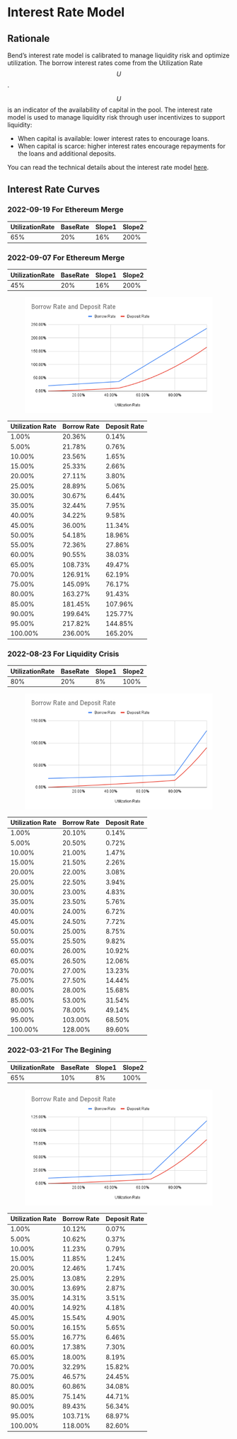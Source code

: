 # Interest Rate Model

## Rationale

Bend’s interest rate model is calibrated to manage liquidity risk and optimize utilization. The borrow interest rates come from the Utilization Rate $$U$$.

$$U$$ is an indicator of the availability of capital in the pool. The interest rate model is used to manage liquidity risk through user incentivizes to support liquidity:

* When capital is available: lower interest rates to encourage loans.
* When capital is scarce: higher interest rates encourage repayments for the loans and additional deposits.

You can read the technical details about the interest rate model [here](../risk/interest-rate-model.md).

## Interest Rate Curves

### 2022-09-19 For Ethereum Merge

| UtilizationRate | BaseRate | Slope1 | Slope2 |
| --------------- | -------- | ------ | ------ |
| 65%             | 20%      | 16%    | 200%   |

### 2022-09-07 For Ethereum Merge

| UtilizationRate | BaseRate | Slope1 | Slope2 |
| --------------- | -------- | ------ | ------ |
| 45%             | 20%      | 16%    | 200%   |

<figure><img src="../.gitbook/assets/Borrow Rate and Deposit Rate-45-0908.png" alt=""><figcaption></figcaption></figure>

| Utilization Rate | Borrow Rate | Deposit Rate |
| ---------------- | ----------- | ------------ |
| 1.00%            | 20.36%      | 0.14%        |
| 5.00%            | 21.78%      | 0.76%        |
| 10.00%           | 23.56%      | 1.65%        |
| 15.00%           | 25.33%      | 2.66%        |
| 20.00%           | 27.11%      | 3.80%        |
| 25.00%           | 28.89%      | 5.06%        |
| 30.00%           | 30.67%      | 6.44%        |
| 35.00%           | 32.44%      | 7.95%        |
| 40.00%           | 34.22%      | 9.58%        |
| 45.00%           | 36.00%      | 11.34%       |
| 50.00%           | 54.18%      | 18.96%       |
| 55.00%           | 72.36%      | 27.86%       |
| 60.00%           | 90.55%      | 38.03%       |
| 65.00%           | 108.73%     | 49.47%       |
| 70.00%           | 126.91%     | 62.19%       |
| 75.00%           | 145.09%     | 76.17%       |
| 80.00%           | 163.27%     | 91.43%       |
| 85.00%           | 181.45%     | 107.96%      |
| 90.00%           | 199.64%     | 125.77%      |
| 95.00%           | 217.82%     | 144.85%      |
| 100.00%          | 236.00%     | 165.20%      |

### 2022-08-23 For Liquidity Crisis

| UtilizationRate | BaseRate | Slope1 | Slope2 |
| --------------- | -------- | ------ | ------ |
| 80%             | 20%      | 8%     | 100%   |

<figure><img src="../.gitbook/assets/Borrow Rate and Deposit Rate-80-0908.png" alt=""><figcaption></figcaption></figure>

| Utilization Rate | Borrow Rate | Deposit Rate |
| ---------------- | ----------- | ------------ |
| 1.00%            | 20.10%      | 0.14%        |
| 5.00%            | 20.50%      | 0.72%        |
| 10.00%           | 21.00%      | 1.47%        |
| 15.00%           | 21.50%      | 2.26%        |
| 20.00%           | 22.00%      | 3.08%        |
| 25.00%           | 22.50%      | 3.94%        |
| 30.00%           | 23.00%      | 4.83%        |
| 35.00%           | 23.50%      | 5.76%        |
| 40.00%           | 24.00%      | 6.72%        |
| 45.00%           | 24.50%      | 7.72%        |
| 50.00%           | 25.00%      | 8.75%        |
| 55.00%           | 25.50%      | 9.82%        |
| 60.00%           | 26.00%      | 10.92%       |
| 65.00%           | 26.50%      | 12.06%       |
| 70.00%           | 27.00%      | 13.23%       |
| 75.00%           | 27.50%      | 14.44%       |
| 80.00%           | 28.00%      | 15.68%       |
| 85.00%           | 53.00%      | 31.54%       |
| 90.00%           | 78.00%      | 49.14%       |
| 95.00%           | 103.00%     | 68.50%       |
| 100.00%          | 128.00%     | 89.60%       |

### 2022-03-21 For The Begining

| UtilizationRate | BaseRate | Slope1 | Slope2 |
| --------------- | -------- | ------ | ------ |
| 65%             | 10%      | 8%     | 100%   |

<figure><img src="../.gitbook/assets/Borrow Rate and Deposit Rate-65-0908.png" alt=""><figcaption></figcaption></figure>

| Utilization Rate | Borrow Rate | Deposit Rate |
| ---------------- | ----------- | ------------ |
| 1.00%            | 10.12%      | 0.07%        |
| 5.00%            | 10.62%      | 0.37%        |
| 10.00%           | 11.23%      | 0.79%        |
| 15.00%           | 11.85%      | 1.24%        |
| 20.00%           | 12.46%      | 1.74%        |
| 25.00%           | 13.08%      | 2.29%        |
| 30.00%           | 13.69%      | 2.87%        |
| 35.00%           | 14.31%      | 3.51%        |
| 40.00%           | 14.92%      | 4.18%        |
| 45.00%           | 15.54%      | 4.90%        |
| 50.00%           | 16.15%      | 5.65%        |
| 55.00%           | 16.77%      | 6.46%        |
| 60.00%           | 17.38%      | 7.30%        |
| 65.00%           | 18.00%      | 8.19%        |
| 70.00%           | 32.29%      | 15.82%       |
| 75.00%           | 46.57%      | 24.45%       |
| 80.00%           | 60.86%      | 34.08%       |
| 85.00%           | 75.14%      | 44.71%       |
| 90.00%           | 89.43%      | 56.34%       |
| 95.00%           | 103.71%     | 68.97%       |
| 100.00%          | 118.00%     | 82.60%       |
